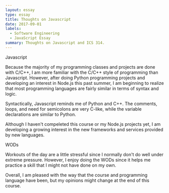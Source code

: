 ```yaml
---
layout: essay
type: essay
title: Thoughts on Javascript
date: 2017-09-01
labels:
  - Software Engineering
  - JavaScript Essay
summary: Thoughts on Javascript and ICS 314.
---
```


Javascript

Because the majority of my programming classes and projects are done with C/C++, I am more familiar with the C/C++ style of programming than Javascript. However, after doing Python programming projects and developing an interest in Node.js this past summer, I am beginning to realize that most programming languages are fairly similar in terms of syntax and logic.

Syntactically, Javascript reminds me of Python and C++.  The comments, loops, and need for semicolons are very C-like, while the variable declarations are similar to Python.

Although I haven't compeleted this course or my Node.js projects yet, I am developing a growing interest in the new frameworks and services provided by new languages. 

WODs

Workouts of the day are a little stressful since I normally don't do well under extreme pressure.  However, I enjoy doing the WODs since it helps me practice a skill that I might not have done on my own.

Overall, I am pleased with the way that the course and programming language have been, but my opinions might change at the end of this course.





